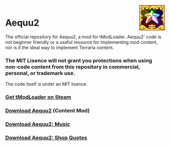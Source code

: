 <img src="icon.png" alt="Mod Icon" align="right" />

# Aequu2
The official repository for Aequu2, a mod for tModLoader. Aequu2' code is not beginner friendly or a useful resource for implementing mod content, nor is it the ideal way to implement Terraria content.

### The MIT Lisence will not grant you protections when using non-code content from this repository in commercial, personal, or trademark use.
The code itself is under an MIT lisence.

### [Get tModLoader on Steam](https://store.steampowered.com/app/1281930/tModLoader/)
### [Download **Aequu2**](https://steamcommunity.com/sharedfiles/filedetails/?id=2787632488) (Content Mod)
### [Download **Aequu2: Music**](https://steamcommunity.com/sharedfiles/filedetails/?id=2796509010)
### [Download **Aequu2: Shop Quotes**](https://steamcommunity.com/sharedfiles/filedetails/?id=2880325027)
